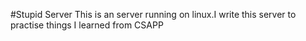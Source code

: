 #Stupid Server
This is an server running on linux.I write this server to practise things I learned from CSAPP
